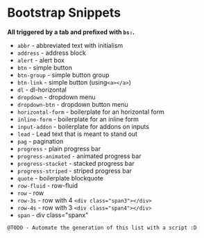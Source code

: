 # Bootstrap Snippets

__All triggered by a tab and prefixed with `bs:`.__

* `abbr` - abbreviated text with initialism
* `address` - address block
* `alert` - alert box
* `btn` - simple button
* `btn-group` - simple button group
* `btn-link` - simple button (using`<a></a>`)
* `dl` - dl-horizontal
* `dropdown` - dropdown menu
* `dropdown-btn` - dropdown button menu
* `horizontal-form` - boilerplate for an horizontal form
* `inline-form` - boilerplate for an inline form
* `input-addon` - boilerplate for addons on inputs
* `lead` - Lead text that is meant to stand out
* `pag` - pagination
* `progress` - plain progress bar
* `progress-animated` - animated progress bar
* `progress-stacket` - stacked progress bar
* `progress-striped` - striped progress bar
* `quote` - boilerplate blockquote
* `row-fluid` - row-fluid
* `row` - row
* `row-3s` - row with 4 `<div class="span3"></div>`
* `row-4s` - row with 3 `<div class="span4"></div>`
* `span` - div class="spanx"

```
@TODO - Automate the generation of this list with a script :D
```
